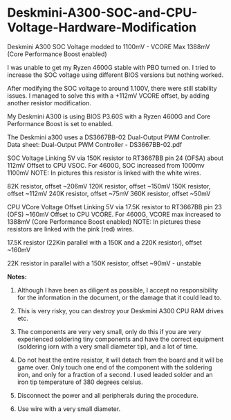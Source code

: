 # Deskmini-A300-SOC-and-CPU-Voltage-Hardware-Modification
Deskmini A300 SOC Voltage modded to 1100mV - VCORE Max 1388mV (Core Performance Boost enabled)

  I was unable to get my Ryzen 4600G stable with PBO turned on. I tried to increase the SOC voltage using different BIOS versions but nothing worked.

  After modifying the SOC voltage to around 1.100V, there were still stability issues. I managed to solve this with a +112mV VCORE offset, by adding another resistor modification.

  My Deskmini A300 is using BIOS P3.60S with a Ryzen 4600G and Core Performance Boost is set to enabled.


The Deskmini a300 uses a DS3667BB-02 Dual-Output PWM Controller.
  Data sheet: Dual-Output PWM Controller - DS3667BB-02.pdf


SOC Voltage
  Linking 5V via 150K resistor to RT3667BB pin 24 (OFSA) about 112mV Offset to CPU VSOC. For 4600G, SOC increased from 1000mv 1100mV
  NOTE: In pictures this resistor is linked with the white wires.

  82K resistor, offset ~206mV
  120K resistor, offset ~150mV
  150K resistor, offset ~112mV
  240K resistor, offset ~75mV
  360K resistor, offset ~50mV


CPU VCore Voltage Offset
  Linking 5V via 17.5K resistor to RT3667BB pin 23 (OFS) ~160mV Offset to CPU VCORE. For 4600G, VCORE max increased to 1388mV (Core Performance Boost enabled)
  NOTE: In pictures these resistors are linked with the pink (red) wires.

  17.5K resistor (22Kin parallel with a 150K and a 220K resistor), offset ~160mV

  22K resistor in parallel with a 150K resistor, offset ~90mV  - unstable


**Notes:**

  1. Although I have been as diligent as possible, I accept no responsibility for the information in the document, or the damage that it could lead to.

  2. This is very risky, you can destroy your Deskmini A300 CPU RAM drives etc.

  3. The components are very very small, only do this if you are very experienced soldering tiny components and have the correct equipment (soldering iorn with a very small diameter tip), and a lot of time.

  4. Do not heat the entire resistor, it will detach from the board and it will be game over. Only touch one end of the component with the soldering iron, and only for a fraction of a second. I used leaded solder and an iron tip temperature of 380 degrees celsius.
  
  5. Disconnect the power and all peripherals during the procedure.
  
  6. Use wire with a very small diameter.
  
